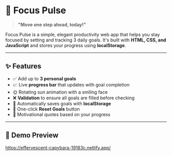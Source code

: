 # 🌱 Focus Pulse

> **"Move one step ahead, today!"**

Focus Pulse is a simple, elegant productivity web app that helps you stay focused by setting and tracking 3 daily goals. It's built with **HTML, CSS, and JavaScript** and stores your progress using **localStorage**.

---

## ✨ Features

- ✅ Add up to **3 personal goals**
- 📈 Live **progress bar** that updates with goal completion
- 🌞 Rotating sun animation with a smiling face
- ❌ **Validation** to ensure all goals are filled before checking
- 💾 Automatically saves goals with **localStorage**
- 🔁 One-click **Reset Goals** button
- 💬 Motivational quotes based on your progress

---
## 🚀 Demo Preview

https://effervescent-capybara-19183c.netlify.app/
  
